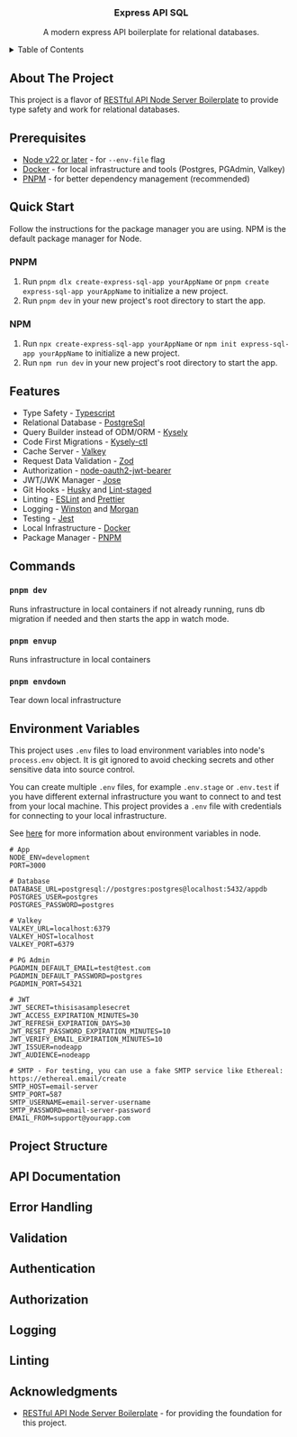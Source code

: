 <a id="readme-top"></a>

<!-- PROJECT LOGO -->
<div align="center">
   <h3 align="center">Express API SQL</h3>

  <p align="center">
   A modern express API boilerplate for relational databases.
  </p>
</div>

<!-- TABLE OF CONTENTS -->
<details>
   <summary>Table of Contents</summary>
   <ol>
      <li><a href="#about-the-project">About The Project</a></li>
      <li><a href="#prerequisites">Prerequisites</a></li>
      <li>
         <a href="#quick-start">Quick Start</a>
         <ul>
            <li><a href="#pnpm">PNPM</a></li>
            <li><a href="#npm">NPM</a></li>
         </ul>
      </li>
      <li><a href="#features">Features</a></li>
      <li><a href="#commands">Commands</a></li>
      <li><a href="#environment-variables">Environment Variables</a></li>
      <li><a href="#project-structure">Project Structure</a></li>
      <li><a href="#api-documentation">API Documentation</a></li>
      <li><a href="#error-handling">Error Handling</a></li>
      <li><a href="#validation">Validation</a></li>
      <li><a href="#authentication">Authentication</a></li>
      <li><a href="#authorization">Authorization</a></li>
      <li><a href="#logging">Logging</a></li>
      <li><a href="#linting">Linting</a></li>
      <li><a href="#acknowledgments">Acknowledgments</a></li>
   </ol>
</details>

<!-- ABOUT THE PROJECT -->

## About The Project

This project is a flavor of [RESTful API Node Server Boilerplate](https://github.com/hagopj13/node-express-boilerplate) to provide type safety and work for relational databases.

## Prerequisites

- [Node v22 or later](https://nodejs.org/en/download) - for `--env-file` flag
- [Docker](https://www.docker.com/) - for local infrastructure and tools (Postgres, PGAdmin, Valkey)
- [PNPM](https://pnpm.io/) - for better dependency management (recommended)

## Quick Start

Follow the instructions for the package manager you are using. NPM is the default package manager for Node.

### PNPM

1. Run `pnpm dlx create-express-sql-app yourAppName` or `pnpm create express-sql-app yourAppName` to initialize a new project.
2. Run `pnpm dev` in your new project's root directory to start the app.

### NPM

1. Run `npx create-express-sql-app yourAppName` or `npm init express-sql-app yourAppName` to initialize a new project.
2. Run `npm run dev` in your new project's root directory to start the app.

## Features

- Type Safety - [Typescript](https://www.typescriptlang.org/)
- Relational Database - [PostgreSql](https://www.postgresql.org/)
- Query Builder instead of ODM/ORM - [Kysely](https://kysely.dev/)
- Code First Migrations - [Kysely-ctl](https://github.com/kysely-org/kysely-ctl)
- Cache Server - [Valkey](https://valkey.io/)
- Request Data Validation - [Zod](https://zod.dev/)
- Authorization - [node-oauth2-jwt-bearer](https://github.com/auth0/node-oauth2-jwt-bearer)
- JWT/JWK Manager - [Jose](https://github.com/panva/jose)
- Git Hooks - [Husky](https://typicode.github.io/husky/) and [Lint-staged](https://github.com/lint-staged/lint-staged)
- Linting - [ESLint](https://eslint.org/) and [Prettier](https://prettier.io/)
- Logging - [Winston](https://github.com/winstonjs/winston) and [Morgan](https://github.com/expressjs/morgan)
- Testing - [Jest](https://jestjs.io/)
- Local Infrastructure - [Docker](https://www.docker.com/)
- Package Manager - [PNPM](https://pnpm.io/)

## Commands

### `pnpm dev`

Runs infrastructure in local containers if not already running, runs db migration if needed and then starts the app in watch mode.

### `pnpm envup`

Runs infrastructure in local containers

### `pnpm envdown`

Tear down local infrastructure

## Environment Variables

This project uses `.env` files to load environment variables into node's `process.env` object. It is git ignored to avoid checking secrets and other sensitive data into source control.

You can create multiple `.env` files, for example `.env.stage` or `.env.test` if you have different external infrastructure you want to connect to and test from your local machine. This project provides a `.env` file with credentials for connecting to your local infrastructure.

See [here](https://nodejs.org/en/learn/command-line/how-to-read-environment-variables-from-nodejs) for more information about environment variables in node.

```
# App
NODE_ENV=development
PORT=3000

# Database
DATABASE_URL=postgresql://postgres:postgres@localhost:5432/appdb
POSTGRES_USER=postgres
POSTGRES_PASSWORD=postgres

# Valkey
VALKEY_URL=localhost:6379
VALKEY_HOST=localhost
VALKEY_PORT=6379

# PG Admin
PGADMIN_DEFAULT_EMAIL=test@test.com
PGADMIN_DEFAULT_PASSWORD=postgres
PGADMIN_PORT=54321

# JWT
JWT_SECRET=thisisasamplesecret
JWT_ACCESS_EXPIRATION_MINUTES=30
JWT_REFRESH_EXPIRATION_DAYS=30
JWT_RESET_PASSWORD_EXPIRATION_MINUTES=10
JWT_VERIFY_EMAIL_EXPIRATION_MINUTES=10
JWT_ISSUER=nodeapp
JWT_AUDIENCE=nodeapp

# SMTP - For testing, you can use a fake SMTP service like Ethereal: https://ethereal.email/create
SMTP_HOST=email-server
SMTP_PORT=587
SMTP_USERNAME=email-server-username
SMTP_PASSWORD=email-server-password
EMAIL_FROM=support@yourapp.com
```

## Project Structure

## API Documentation

## Error Handling

## Validation

## Authentication

## Authorization

## Logging

## Linting

## Acknowledgments

- [RESTful API Node Server Boilerplate](https://github.com/hagopj13/node-express-boilerplate) - for providing the foundation for this project.
